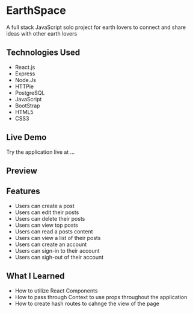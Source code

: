 # EarthSpace

A full stack JavaScript solo project for earth lovers to connect and share ideas with other earth lovers

## Technologies Used

- React.js
- Express
- Node.Js
- HTTPie
- PostgreSQL
- JavaScript
- BootStrap
- HTML5
- CSS3


## Live Demo

Try the application live at ...

## Preview 


## Features

- Users can create a post
- Users can edit their posts
- Users can delete their posts
- Users can view top posts
- Users can read a posts content
- Users can view a list of their posts
- Users can create an account
- Users can sign-in to their account
- Users can sigh-out of their account


## What I Learned

- How to utilize React Components
- How to pass through Context to use props throughout the application
- How to create hash routes to cahnge the view of the page



